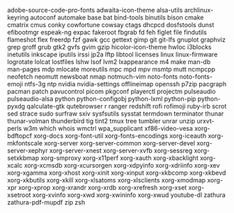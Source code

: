 adobe-source-code-pro-fonts
adwaita-icon-theme
alsa-utils
archlinux-keyring
autoconf
automake
base
bat
bind-tools
binutils
bison
cmake
cmatrix
cmus
conky
cowfortune
cowsay
ctags
dhcpcd
dosfstools
dunst
efibootmgr
espeak-ng
expac
fakeroot
fbgrab
fd
feh
figlet
file
findutils
flameshot
flex
freerdp
fzf
gawk
gcc
gettext
gimp
git
git-lfs
gnuplot
graphviz
grep
groff
grub
gtk2
gvfs
gvim
gzip
hicolor-icon-theme
hwloc
i3blocks
inetutils
inkscape
iputils
irssi
jp2a
lftp
libtool
licenses
linux
linux-firmware
logrotate
lolcat
lostfiles
lshw
lsof
lvm2
lxappearance
m4
make
man-db
man-pages
mdp
mlocate
moreutils
mpc
mpd
mpv
msmtp
mutt
ncmpcpp
neofetch
neomutt
newsboat
nmap
notmuch-vim
noto-fonts
noto-fonts-emoji
ntfs-3g
ntp
nvidia
nvidia-settings
offlineimap
openssh
p7zip
pacgraph
pacman
patch
pavucontrol
picom
pkgconf
playerctl
projectm
pulseaudio
pulseaudio-alsa
python
python-configobj
python-lxml
python-pip
python-pyxdg
qalculate-gtk
qutebrowser
r
ranger
redshift
rofi
rofimoji
ruby-irb
scrot
sed
strace
sudo
surfraw
sxiv
sysfsutils
sysstat
termdown
terminator
thunar
thunar-volman
thunderbird
tig
tint2
tmux
tree
tumbler
unrar
unzip
urxvt-perls
w3m
which
whois
wmctrl
wpa_supplicant
xf86-video-vesa
xorg-bdftopcf
xorg-docs
xorg-font-util
xorg-fonts-encodings
xorg-iceauth
xorg-mkfontscale
xorg-server
xorg-server-common
xorg-server-devel
xorg-server-xephyr
xorg-server-xnest
xorg-server-xvfb
xorg-sessreg
xorg-setxkbmap
xorg-smproxy
xorg-x11perf
xorg-xauth
xorg-xbacklight
xorg-xcalc
xorg-xcmsdb
xorg-xcursorgen
xorg-xdpyinfo
xorg-xdriinfo
xorg-xev
xorg-xgamma
xorg-xhost
xorg-xinit
xorg-xinput
xorg-xkbcomp
xorg-xkbevd
xorg-xkbutils
xorg-xkill
xorg-xlsatoms
xorg-xlsclients
xorg-xmodmap
xorg-xpr
xorg-xprop
xorg-xrandr
xorg-xrdb
xorg-xrefresh
xorg-xset
xorg-xsetroot
xorg-xvinfo
xorg-xwd
xorg-xwininfo
xorg-xwud
youtube-dl
zathura
zathura-pdf-mupdf
zip
zsh
